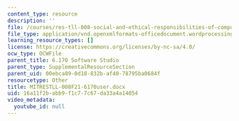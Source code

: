 ```yaml
---
content_type: resource
description: ''
file: /courses/res-tll-008-social-and-ethical-responsibilities-of-computing-serc-fall-2021/16a11f2babb9f1c77c67da33a4a14054_MITRESTLL-008F21-6170user.docx
file_type: application/vnd.openxmlformats-officedocument.wordprocessingml.document
learning_resource_types: []
license: https://creativecommons.org/licenses/by-nc-sa/4.0/
ocw_type: OCWFile
parent_title: 6.170 Software Studio
parent_type: SupplementalResourceSection
parent_uid: 00ebca89-0d18-832b-af40-78795ba0684f
resourcetype: Other
title: MITRESTLL-008F21-6170user.docx
uid: 16a11f2b-abb9-f1c7-7c67-da33a4a14054
video_metadata:
  youtube_id: null
---
```

